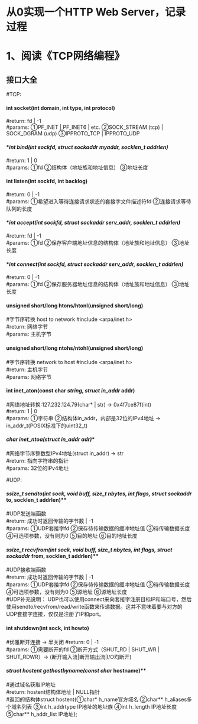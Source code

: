 # 从0实现一个HTTP Web Server，记录过程


# 1、阅读《TCP网络编程》
## 接口大全

#TCP:  
#### **int socket(int domain, int type, int protocol)**    
#return: fd | -1    
#params: ①PF_INET | PF_INET6 | etc. ②SOCK_STREAM (tcp) | SOCK_DGRAM (udp)  ③IPPROTO_TCP | IPPROTO_UDP
#### **int bind(int sockfd, struct sockaddr *myaddr, socklen_t addrlen)**    
#return: 1 | 0    
#params: ①fd  ②结构体（地址族和地址信息） ③地址长度
#### **int listen(int sockfd, int backlog)**    
#return: 0 | -1    
#params: ①希望进入等待连接请求状态的套接字文件描述符fd  ②连接请求等待队列的长度
#### **int accept(int sockfd, struct sockaddr *serv_addr, socklen_t addrlen)**     
#return: fd | -1    
#params: ①fd ②保存客户端地址信息的结构体（地址族和地址信息） ③地址长度
#### **int connect(int sockfd, struct sockaddr *serv_addr, socklen_t addrlen)**    
#return: 0 | -1    
#params: ①fd ②保存服务器地址信息的结构体（地址族和地址信息） ③地址长度

#### **unsigned short/long htons/htonl(unsigned short/long)**   
#字节序转换 host to network  #include <arpa/inet.h>  
#return: 网络字节   
#params: 主机字节
#### **unsigned short/long ntohs/ntohl(unsigned short/long)**   
#字节序转换 network to host  #include <arpa/inet.h>  
#return: 主机字节   
#params: 网络字节

#### **int inet_aton(const char *string, struct in_addr* addr)**    
#网络地址转换:127.232.124.79(char* | str) -> 0x4f7ce87f(int)  
#return: 1 | 0    
#params: ①字符串 ②结构体in_addr，内部是32位的IPv4地址 -> in_addr_t(POSIX标准下的uint32_t)
#### **char* inet_ntoa(struct in_addr adr)**
#网络字节序整数型IPv4地址(struct in_addr) -> str  
#return: 指向字符串的指针    
#params: 32位的IPv4地址

#UDP:  
#### **ssize_t sendto(int sock, void* buff, size_t nbytes, int flags, struct sockaddr* to, socklen_t addrlen)**  
#UDP发送端函数  
#return: 成功时返回传输的字节数 | -1    
#params: ①UDP套接字fd ②保存待传输数据的缓冲地址值 ③待传输数据长度 ④可选项参数，没有则为0 ⑤目的地址 ⑥目的地址长度  
#### **ssize_t recvfrom(int sock, void* buff, size_t nbytes, int flags, struct sockaddr* from, socklen_t addrlen)**  
#UDP接收端函数  
#return: 成功时返回传输的字节数 | -1    
#params: ①UDP套接字fd ②保存待传输数据的缓冲地址值 ③待传输数据长度 ④可选项参数，没有则为0 ⑤源地址 ⑥源地址长度     
#UDP补充说明： UDP也可以使用connect来向套接字注册目标IP和端口号，然后使用sendto/recvfrom/read/write函数来传递数据。这并不意味着要与对方的UDP套接字连接，仅仅是注册了IP和port。  

#### **int shutdown(int sock, int howto)**  
#优雅断开连接 -> 半关闭
#return: 0 | -1    
#params: ①需要断开的fd ②断开方式（SHUT_RD | SHUT_WR | SHUT_RDWR）-> (断开输入流|断开输出流|I/O均断开)  

#### **struct hostent* gethostbyname(const char* hostname)**   
#通过域名获取IP地址  
#return: hostent结构体地址 | NULL指针    
#返回的结构体struct hostent{①char* h_name官方域名 ②char** h_aliases多个域名列表 ③int h_addrtype IP地址的地址族 ④int h_length IP地址长度 ⑤char** h_addr_list IP地址};

